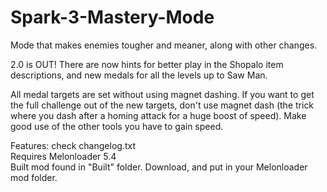 # Spark-3-Mastery-Mode  
Mode that makes enemies tougher and meaner, along with other changes.  

2.0 is OUT! There are now hints for better play in the Shopalo item descriptions, and new medals for all the levels up to Saw Man.  

All medal targets are set without using magnet dashing. If you want to get the full challenge out of the new targets, don't use magnet dash (the trick where you dash after a homing attack for a huge boost of speed). Make good use of the other tools you have to gain speed.  

Features: check changelog.txt  
Requires Melonloader 5.4  
Built mod found in "Built" folder. Download, and put in your Melonloader mod folder.  
